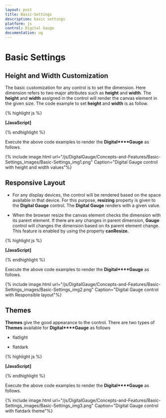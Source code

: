 ```yaml
---
layout: post
title: Basic-Settings
description: basic settings
platform: js
control: Digital Gauge
documentation: ug
---
```


# Basic Settings

## Height and Width Customization

The basic customization for any control is to set the dimension. Here dimension refers to two major attributes such as **height** and **width**. The **height** and **width** assigned in the control will render the canvas element in the given size. The code example to set **height** and **width** is as follow.

{% highlight js %}

**[JavaScript]**
<div id="DigitalGauge1"></div>
<script type="text/javascript">
$(function () {
// For Digital Gauge rendering
$("#DigitalGauge1").ejDigitalGauge({
// For setting height of the canvas element.
**height:200,**
// For setting width of the canvas element.
**width:500,**
// For setting text
value**:** "Syncfusion"
})
});
</script>



{% endhighlight %}



Execute the above code examples to render the **Digital****Gauge** as follows. 

{% include image.html url="/js/DigitalGauge/Concepts-and-Features/Basic-Settings_images/Basic-Settings_img1.png" Caption="Digital Gauge control with height and width values"%}



## Responsive Layout

* For any display devices, the control will be rendered based on the space available in that device. For this purpose, **resizing** property is given to the **Digital Gauge** control. The **Digital Gauge** renders with a given value. 

* When the browser resize the canvas element checks the dimension with its parent element. If there are any changes in parent dimension, **Gauge** control will changes the dimension based on its parent element change. This feature is enabled by using the property **canResize.**



{% highlight js %}

**[JavaScript]**
<div id="DigitalGauge1"></div>
<script type="text/javascript">
$(function () {
// For Digital Gauge rendering
$("#DigitalGauge1").ejDigitalGauge({
// For setting width of the canvas element.
width:800,
// For enabling resize.
**canResize:** true**,**
})
});
</script>


{% endhighlight %}



Execute the above code examples to render the **Digital****Gauge** as follows. 

{% include image.html url="/js/DigitalGauge/Concepts-and-Features/Basic-Settings_images/Basic-Settings_img2.png" Caption="Digital Gauge control with Responsible layout"%}



## Themes

**Themes** give the good appearance to the control. There are two types of **Themes** available for **Digital****Gauge** as follows

* flatlight

* flatdark



{% highlight js %}

**[JavaScript]**
<div id="DigitalGauge1"></div>
<script type="text/javascript">
$(function () {
// For Digital Gauge rendering
$("#DigitalGauge1").ejDigitalGauge({
// For setting width of the canvas element.
width:800,
// For enabling resize.
**canResize:** true**,**
// For setting theme for digital gauge.
**themes:** "flatdark"**,**
// For setting text
value**:** "LOS ANGELS 40 KM"
})
});
</script>


{% endhighlight %}



Execute the above code examples to render the **Digital****Gauge** as follows. 

{% include image.html url="/js/DigitalGauge/Concepts-and-Features/Basic-Settings_images/Basic-Settings_img3.png" Caption="Digital Gauge control with flatdark theme"%}



